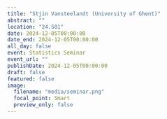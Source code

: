 ```yaml
---
title: "Stjin Vansteelandt (University of Ghent)"
abstract: ""
location: "24.S01"
date: 2024-12-05T00:00:00
date_end: 2024-12-05T00:00:00
all_day: false
event: Statistics Seminar
event_url: ""
publishDate: 2024-12-05T00:00:00
draft: false
featured: false
image:
  filename: "media/seminar.png"
  focal_point: Smart
  preview_only: false
---
```

